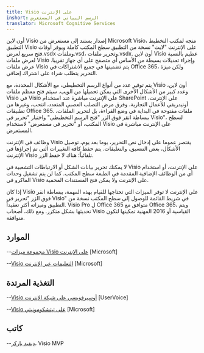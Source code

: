 ```yaml
---
title: Visio على الإنترنت
inshort: الرسم البياني في المستعرض
translator: Microsoft Cognitive Services
---
```



أون لاين Visio إصدار يستند إلى مستعرض من Microsoft Visio، متجه لمكتب التخطيط التطبيق Visio على الإنترنت "لايت" نسخة من التطبيق سطح المكتب كاملة ويوفر أوقات فتح سريع لعرض.vsdx وملفات.vsd، وتحرير ملفات.vsdx. أون لاين Visio عظيم بالنسبة لعرض ملفات Visio وإجراء تعديلات بسيطة من الأساس أي متصفح على أي جهاز تقريبا. عرض ملفات Visio يتم تضمينها في جميع الاشتراكات في Office 365، ولكن ميزة التحرير يتطلب شراء على اشتراك إضافي.

يتم توفير عدد من أنواع الرسم التخطيطي، مع الأشكال المحددة، مع Visio أون لاين، وعدد كبير من الأشكال الأخرى التي يمكن تحميلها من الويب. سيتم فتح معظم ملفات Visio في Visio على الإنترنت مباشرة عند استخدام SharePoint على الإنترنت، أونيدريفي للأعمال التجارية، وفرق مرض التصلب العصبي المتعدد، انتحب، وغيرها من تطبيقات Office 365. ملفات مفتوحة في البداية في وضع القراءة، بل لتحرير الملفات، ببساطة انقر فوق الزر "فتح الرسم التخطيطي" واختيار "تحرير في Visio"، لسطح المكتب، أو "تحرير في مستعرض" لاستخدام Visio على الإنترنت مباشرة في المستعرض.

وظائف في الإنترنت Visio يقتصر عموما على إدخال نص التحرير، يوما بعد يوم، توصيل الأشكال، بعض التنسيق، والتعليقات. يتم حفظ كافة التغييرات التي تم إجراؤها في الإنترنت Visio تلقائياً؛ هناك لا حفظ الزر.

لا يمكنك تحرير بيانات الشكل أو الارتباطات التشعبية في Visio على الإنترنت، أو استخدام أي من الوظائف الإضافية المقدمة في الطبعة سطح المكتب. كما لن يتم تشغيل وحدات الماكرو في Visio على الإنترنت ولا يمكن فتح المستندات المحمية.

إذا كان Visio على الإنترنت لا توفر الميزات التي تحتاجها للقيام بهذه المهمة، ببساطة انقر فوق الزر "تحرير في Visio" في شريط القائمة للوصول إلى سطح المكتب نسخة من التطبيق وميزاته أكثر تعقيداً. Visio Pro ل Office 365 متوافق مع Office 365، ويتم تحديثها بشكل متكرر. ومع ذلك، أصحاب Visio القياسية أو 2016 المهنية تمكينها لتكون متوافقة.

الموارد
---------

--[مجموعة ميزات Visio على الإنترنت](https://technet.microsoft.com/library/visio-online-service-descriptoin.aspx)
    \[Microsoft\]

--[Visio التعليمات عبر الإنترنت](https://support.office.com/en-us/article/Visio-Online-Frequently-Asked-Questions-e6647040-2fca-42ec-9fa5-d16a4e39e0ee?ui=en-US&rs=en-US&ad=US)
    \[Microsoft\]

التغذية المرتدة
---------

--[Visio أوسيرفويسي على شبكة الإنترنت](https://visio.uservoice.com/forums/368199-visio-online)
    \[UserVoice\]

--[Visio على تيتشكومونيتي](https://techcommunity.microsoft.com/t5/Visio/ct-p/Visio)
    \[Microsoft\]

كاتب
---------

--[ديفيد باركر](https://www.linkedin.com/in/bvisual/)، Visio MVP


